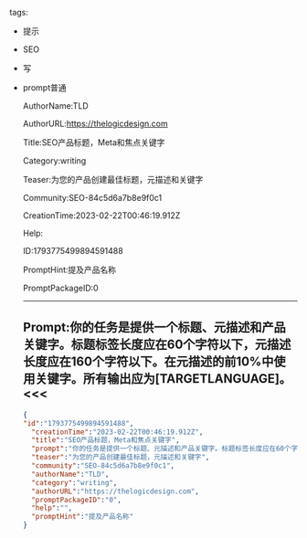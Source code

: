   tags: 
- 提示
- SEO
- 写
- prompt普通

  AuthorName:TLD

  AuthorURL:https://thelogicdesign.com

  Title:SEO产品标题，Meta和焦点关键字

  Category:writing

  Teaser:为您的产品创建最佳标题，元描述和关键字

  Community:SEO-84c5d6a7b8e9f0c1

  CreationTime:2023-02-22T00:46:19.912Z

  Help:

  ID:1793775499894591488

  PromptHint:提及产品名称

  PromptPackageID:0

  ---

  ## Prompt:你的任务是提供一个标题、元描述和产品关键字。标题标签长度应在60个字符以下，元描述长度应在160个字符以下。在元描述的前10%中使用关键字。所有输出应为[TARGETLANGUAGE]。<<<

  ```json
  {
  "id":"1793775499894591488",
    "creationTime":"2023-02-22T00:46:19.912Z",
    "title":"SEO产品标题，Meta和焦点关键字",
    "prompt":"你的任务是提供一个标题、元描述和产品关键字。标题标签长度应在60个字符以下，元描述长度应在160个字符以下。在元描述的前10%中使用关键字。所有输出应为[TARGETLANGUAGE]。<<<",
    "teaser":"为您的产品创建最佳标题，元描述和关键字",
    "community":"SEO-84c5d6a7b8e9f0c1",
    "authorName":"TLD",
    "category":"writing",
    "authorURL":"https://thelogicdesign.com",
    "promptPackageID":"0",
    "help":"",
    "promptHint":"提及产品名称"
  }
  ```
